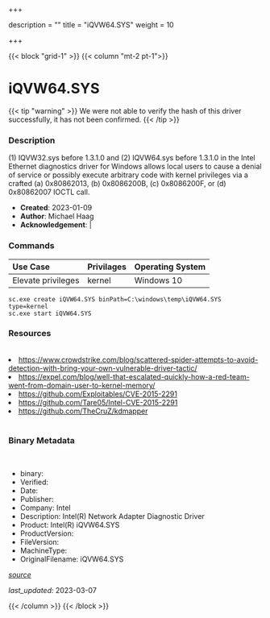 +++

description = ""
title = "iQVW64.SYS"
weight = 10

+++


{{< block "grid-1" >}}
{{< column "mt-2 pt-1">}}




# iQVW64.SYS 


{{< tip "warning" >}}
We were not able to verify the hash of this driver successfully, it has not been confirmed.
{{< /tip >}}




### Description


(1) IQVW32.sys before 1.3.1.0 and (2) IQVW64.sys before 1.3.1.0 in the Intel Ethernet diagnostics driver for Windows allows local users to cause a denial of service or possibly execute arbitrary code with kernel privileges via a crafted (a) 0x80862013, (b) 0x8086200B, (c) 0x8086200F, or (d) 0x80862007 IOCTL call.


- **Created**: 2023-01-09
- **Author**: Michael Haag
- **Acknowledgement**:  | [](https://twitter.com/)

### Commands

| Use Case | Privilages | Operating System | 
|:---- | ---- | ---- |
| Elevate privileges | kernel | Windows 10 |

```
sc.exe create iQVW64.SYS binPath=C:\windows\temp\iQVW64.SYS type=kernel
sc.exe start iQVW64.SYS
```

### Resources
<br>


<li><a href="https://www.crowdstrike.com/blog/scattered-spider-attempts-to-avoid-detection-with-bring-your-own-vulnerable-driver-tactic/">https://www.crowdstrike.com/blog/scattered-spider-attempts-to-avoid-detection-with-bring-your-own-vulnerable-driver-tactic/</a></li>

<li><a href="https://expel.com/blog/well-that-escalated-quickly-how-a-red-team-went-from-domain-user-to-kernel-memory/">https://expel.com/blog/well-that-escalated-quickly-how-a-red-team-went-from-domain-user-to-kernel-memory/</a></li>

<li><a href="https://github.com/Exploitables/CVE-2015-2291">https://github.com/Exploitables/CVE-2015-2291</a></li>

<li><a href="https://github.com/Tare05/Intel-CVE-2015-2291">https://github.com/Tare05/Intel-CVE-2015-2291</a></li>

<li><a href="https://github.com/TheCruZ/kdmapper">https://github.com/TheCruZ/kdmapper</a></li>


<br>


### Binary Metadata
<br>



- binary: 
- Verified: 
- Date: 
- Publisher: 
- Company: Intel
- Description: Intel(R) Network Adapter Diagnostic Driver
- Product: Intel(R) iQVW64.SYS
- ProductVersion: 
- FileVersion: 
- MachineType: 
- OriginalFilename: iQVW64.SYS

[*source*](https://github.com/magicsword-io/LOLDrivers/tree/main/yaml/iqvw64.sys.yml)

*last_updated:* 2023-03-07


{{< /column >}}
{{< /block >}}
